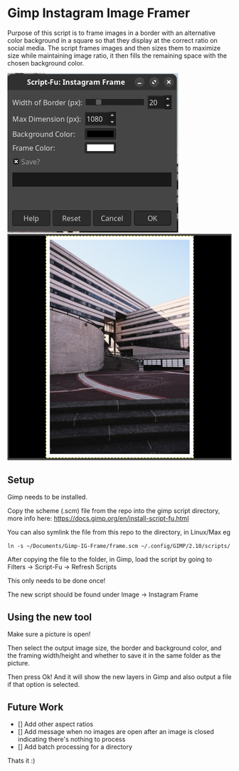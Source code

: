 # Gimp Instagram Image Framer
Purpose of this script is to frame images in a border with an alternative color background in a square so
that they display at the correct ratio on social media.  The script frames images and then sizes them to maximize size while maintaining image ratio, it then fills the remaining space with the chosen background color.

![menu](./menu.png)
![output](./out.png)

## Setup
Gimp needs to be installed.

Copy the scheme (.scm) file from the repo into the gimp script directory, more info here:
<https://docs.gimp.org/en/install-script-fu.html>

You can also symlink the file from this repo to the directory, in Linux/Max eg
```
ln -s ~/Documents/Gimp-IG-Frame/frame.scm ~/.config/GIMP/2.10/scripts/
```

After copying the file to the folder, in Gimp, load the script by going to 
Filters -> Script-Fu -> Refresh Scripts

This only needs to be done once!

The new script should be found under 
Image -> Instagram Frame

## Using the new tool
Make sure a picture is open!

Then select the output image size, the border and background color, and the framing width/height and whether to save it in the same folder as the picture.

Then press Ok! And it will show the new layers in Gimp and also output a file if that option is selected.


## Future Work
- [] Add other aspect ratios
- [] Add message when no images are open after an image is closed indicating there's nothing to process
- [] Add batch processing for a directory



Thats it :) 
